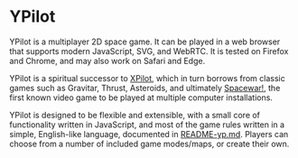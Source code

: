 # YPilot #

YPilot is a multiplayer 2D space game. It can be played in a web browser that supports modern JavaScript, SVG, and WebRTC. It is tested on Firefox and Chrome, and may also work on Safari and Edge.

YPilot is a spiritual successor to [XPilot](https://web.archive.org/web/20171204224814/http://www.xpilot.org/), which in turn borrows from classic games such as Gravitar, Thrust, Asteroids, and ultimately [Spacewar!](https://en.wikipedia.org/wiki/Spacewar!), the first known video game to be played at multiple computer installations.

YPilot is designed to be flexible and extensible, with a small core of functionality written in JavaScript, and most of the game rules written in a simple, English-like language, documented in [README-yp.md](README-yp.md). Players can choose from a number of included game modes/maps, or create their own.
